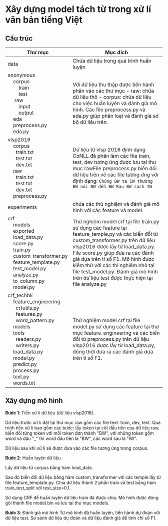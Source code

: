 # Xây dựng model tách từ trong xử lí văn bản tiếng Việt

## Cấu trúc
| Thư mục                                                                                                                                                                                                           | Mục đích                                                                                                                                                                                                                                                  |
|-------------------------------------------------------------------------------------------------------------------------------------------------------------------------------------------------------------------|-----------------------------------------------------------------------------------------------------------------------------------------------------------------------------------------------------------------------------------------------------------|
| data                                                                                                                                                                                                              | Chứa dữ liệu trong quá trình huấn luyện                                                                                                                                                                                                                   |
|  anonymous<br/>&nbsp;&nbsp;&nbsp; corpus<br/>&nbsp;&nbsp;&nbsp;&nbsp;&nbsp;&nbsp;&nbsp; train<br/>&nbsp;&nbsp;&nbsp;&nbsp;&nbsp;&nbsp;&nbsp; test<br/>&nbsp;&nbsp;&nbsp;&nbsp; raw<br/>&nbsp;&nbsp;&nbsp;&nbsp;&nbsp;&nbsp;&nbsp; input<br/>&nbsp;&nbsp;&nbsp;&nbsp;&nbsp;&nbsp;&nbsp; output<br/>&nbsp;&nbsp;&nbsp; eda<br/>&nbsp;&nbsp;&nbsp; preprocess.py<br/>&nbsp;&nbsp;&nbsp; eda.py<br/>                                                                                     | Với dữ liệu thu thập được tiến hành phân vào các thư mục  - raw: chứa dữ liệu thô - corpus: chứa dữ liệu cho việc huấn luyện và đánh giá mô hình. Các file preprocess.py và eda.py giúp phân loại và đánh giá sơ bộ dữ liệu trên.                         |
|  vlsp2016<br/>&nbsp;&nbsp;&nbsp; corpus<br/>&nbsp;&nbsp;&nbsp;&nbsp;&nbsp; train.txt<br/>&nbsp;&nbsp;&nbsp;&nbsp;&nbsp; test.txt<br/>&nbsp;&nbsp;&nbsp;&nbsp;&nbsp; dev.txt<br/>&nbsp;&nbsp;&nbsp; raw<br/>&nbsp;&nbsp;&nbsp;&nbsp;&nbsp; train.txt<br/>&nbsp;&nbsp;&nbsp;&nbsp;&nbsp; test.txt<br/>&nbsp;&nbsp;&nbsp;&nbsp;&nbsp; dev.txt<br/>&nbsp;&nbsp;&nbsp; preprocess.py                                                                              | Dữ liệu từ vlsp 2016 định dạng CoNLL đã phân làm các file train, test, dev tương ứng  được lưu tại thư mục rawFile preprocess.py biến đổi dữ liệu trên về các file tương ứng với định dạng: ``` Chúng BW ta IW thường BW nói BW đến BW Rau BW sạch IW ``` |
| experiments                                                                                                                                                                                                       | chứa các thử nghiệm và đánh giá mô hình với các feature và model.                                                                                                                                                                                         |
| crf<br/>&nbsp;&nbsp;&nbsp; models<br/>&nbsp;&nbsp;&nbsp; exported<br/>&nbsp;&nbsp;&nbsp; load_data.py<br/>&nbsp;&nbsp;&nbsp; score.py<br/>&nbsp;&nbsp;&nbsp; train.py<br/>&nbsp;&nbsp;&nbsp;&nbsp;custom_transformer.py<br/>&nbsp;&nbsp;&nbsp;&nbsp;feature_template.py<br/>&nbsp;&nbsp;&nbsp;&nbsp;test_model.py<br/>&nbsp;&nbsp;&nbsp;&nbsp;analyze.py<br/>&nbsp;&nbsp;&nbsp;&nbsp;to_column.py<br/>&nbsp;&nbsp;&nbsp;&nbsp;model.py                                                                                                          | Thử nghiệm model crf tại file train.py sử dụng các feature tại feature_temple.py và các biến đổi từ custom_transformer.py trên dữ liệu vlsp2016 được lấy từ load_data.py. File score.py giúp đưa ra các đánh giá dựa trên tỉ số F1. Mô hình được kiểm thử với các thí nghiệm nhỏ tại file test_model.py. Đánh giá mô hình trên dữ liệu test được thực hiện tại file analyze.py                       |
| crf_techbk<br/>&nbsp;&nbsp;&nbsp; feature_engineering<br/>&nbsp;&nbsp;&nbsp;&nbsp;&nbsp; crfutils.py<br/>&nbsp;&nbsp;&nbsp;&nbsp;&nbsp; features.py<br/>&nbsp;&nbsp;&nbsp;&nbsp;&nbsp; word_pattern.py<br/>&nbsp;&nbsp;&nbsp; models<br/>&nbsp;&nbsp;&nbsp; tools<br/>&nbsp;&nbsp;&nbsp;&nbsp;&nbsp; readers.py<br/>&nbsp;&nbsp;&nbsp;&nbsp;&nbsp; writers.py<br/>&nbsp;&nbsp;&nbsp; load_data.py<br/>&nbsp;&nbsp;&nbsp; model.py<br/>&nbsp;&nbsp;&nbsp; predict.py<br/>&nbsp;&nbsp;&nbsp; process.py<br/>&nbsp;&nbsp;&nbsp; text.py<br/>&nbsp;&nbsp;&nbsp; words.txt              |Thử nghiệm model crf tại file model.py sử dụng các feature tại thư mục feature_engineering và các biến đổi từ preprocess.py trên dữ liệu vlsp2016 được lấy từ load_data.py, đồng thời đưa ra các đánh giá dựa trên tỉ số F1.
## Xây dựng mô hình

<strong>Bước 1</strong>: Tiền xử lí dữ liệu (dữ liệu vlsp2016). 

Dữ liệu trước xử lí đặt tại thư mục raw gồm các file text: train, dev, test. Quá trình tiền xử lí bao gồm các bước: lấy token tại cột đầu tiên của dữ liệu raw, biến đổi từng token với mỗi token đơn thành "BW", với những token gồm word và dấu "_" thì word đầu tiên là "BW", các word sau là "IW". 

Dữ liệu sau khi xử lí sẽ được đưa vào các file tương ứng trong corpus.

<strong>Bước 2</strong>: Huấn luyện dữ liệu

Lấy dữ liệu từ corpus bằng hàm load_data. 

Sau đó biến đổi dữ liệu bằng hàm custom_transformer với các temple lấy từ file feature_template.py. Chia dữ liệu thành 2 phần train và test bằng hàm train_test_split với test_size=0.1. 

Sử dụng CRF để huấn luyện dữ liệu train đã được chia. Mô hình được đóng gói thành file model.bin và lưu tại thư mục models.

<strong>Bước 3</strong>: Đánh giá mô hình
Từ mô hình đã huấn luyện, tiến hành dự đoán với dữ liệu test. So sánh dữ liệu dự đoán và dữ liệu đánh giá để tính chỉ số F1.

